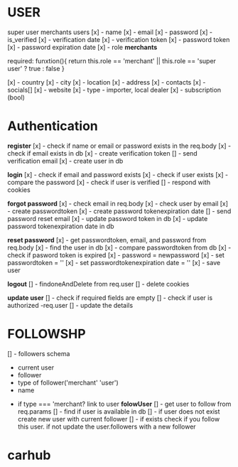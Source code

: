 # USER

super user
merchants
users
[x] - name
[x] - email
[x] - password
[x] - is_verified
[x] - verification date
[x] - verification token
[x] - password token
[x] - password expiration date
[x] - role
**merchants**

required: funxtion(){
return this.role == 'merchant' || this.role == 'super user' ? true : false
}

[x] - country
[x] - city
[x] - location
[x] - address
[x] - contacts
[x] - socials[]
[x] - website
[x] - type - importer, local dealer
[x] - subscription (bool)

# Authentication

**register**
[x] - check if name or email or password exists in the req.body
[x] - check if email exists in db
[x] - create verification token
[] - send verification email
[x] - create user in db

**login**
[x] - check if email and password exists
[x] - check if user exists
[x] - compare the password
[x] - check if user is verified
[] - respond with cookies

**forgot password**
[x] - check email in req.body
[x] - check user by email
[x] - create passwordtoken
[x] - create password tokenexpiration date
[] - send password reset email
[x] - update password token in db
[x] - update password tokenexpiration date in db

**reset password**
[x] - get passwordtoken, email, and password from req.body
[x] - find the user in db
[x] - compare passwordtoken from db
[x] - check if pasword token is expired
[x] - password = newpassword
[x] - set passwordtoken = ''
[x] - set passwordtokenexpiration date = ''
[x] - save user

**logout**
[] - findoneAndDelete from req.user
[] - delete cookies



**update user**
[] - check if required fields are empty
[] - check if user is authorized -req.user
[] - update the details


<!-- 
like/follow yard 
receive notification for certain car models
review
block yard
block user
list followers

-->
# FOLLOWSHP
[] - followers schema
 - current user
 - follower
 - type of follower('merchant' 'user')
 - name
 * if type === 'merchant? link to user
 **folowUser**
 [] - get user to follow from req.params
 [] - find if user is available in db
 [] - if user does not exist create new user with current follower
 [] - if exists check if you follow this user. if not update the user.followers with a new follower



# carhub
